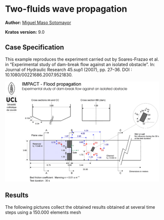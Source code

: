 # Two-fluids wave propagation

**Author:** [Miguel Maso Sotomayor](https://github.com/miguelmaso)

**Kratos version:** 9.0

## Case Specification
This example reproduces the experiment carried out by Soares-Frazao et al. in “Experimental study of dam-break flow against an isolated obstacle”. In: Journal of Hydraulic Research 45.sup1 (2007), pp. 27–36. DOI : 10.1080/00221686.2007.9521830.

<p align="center">
  <img src="data/UCL_obstacle.tif" alt="Experimental setup" style="width: 600px;"/>
</p>

## Results
The following pictures collect the obtained results obtained at several time steps using a 150.000 elements mesh

